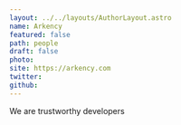 ```yaml
---
layout: ../../layouts/AuthorLayout.astro
name: Arkency
featured: false
path: people
draft: false
photo: 
site: https://arkency.com
twitter: 
github: 
---
```


We are trustworthy developers